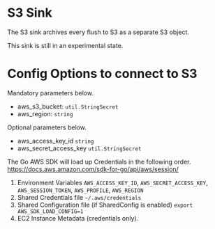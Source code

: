 S3 Sink
=======

The S3 sink archives every flush to S3 as a separate S3 object.

This sink is still in an experimental state.



# Config Options to connect to S3

Mandatory parameters below.

* aws_s3_bucket: `util.StringSecret`
* aws_region: `string`

Optional parameters below.

* aws_access_key_id `string`
* aws_secret_access_key `util.StringSecret`

The Go AWS SDK will load up Credentials in the following order. https://docs.aws.amazon.com/sdk-for-go/api/aws/session/

1. Environment Variables `AWS_ACCESS_KEY_ID`, `AWS_SECRET_ACCESS_KEY`, `AWS_SESSION_TOKEN`, `AWS_PROFILE`, `AWS_REGION`
2. Shared Credentials file `~/.aws/credentials`
3. Shared Configuration file (if SharedConfig is enabled) `export AWS_SDK_LOAD_CONFIG=1`
4. EC2 Instance Metadata (credentials only).
